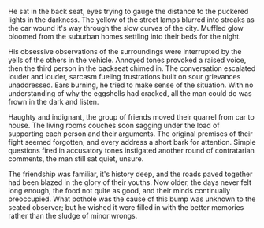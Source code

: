 He sat in the back seat, eyes trying to gauge the distance to the
puckered lights in the darkness. The yellow of the street lamps blurred
into streaks as the car wound it's way through the slow curves of the
city. Muffled glow bloomed from the suburban homes settling into their
beds for the night.

His obsessive observations of the surroundings were interrupted by the
yells of the others in the vehicle. Annoyed tones provoked a raised
voice, then the third person in the backseat chimed in. The conversation
escalated louder and louder, sarcasm fueling frustrations built on sour
grievances unaddressed. Ears burning, he tried to make sense of the
situation. With no understanding of why the eggshells had cracked, all
the man could do was frown in the dark and listen.

Haughty and indignant, the group of friends moved their quarrel from car
to house. The living rooms couches soon sagging under the load of
supporting each person and their arguments. The original premises of
their fight seemed forgotten, and every address a short bark for
attention. Simple questions fired in accusatory tones instigated another
round of contratarian comments, the man still sat quiet, unsure.

The friendship was familiar, it's history deep, and the roads paved
together had been blazed in the glory of their youths. Now older, the
days never felt long enough, the food not quite as good, and their minds
continually preoccupied. What pothole was the cause of this bump was
unknown to the seated observer; but he wished it were filled in with the
better memories rather than the sludge of minor wrongs.
